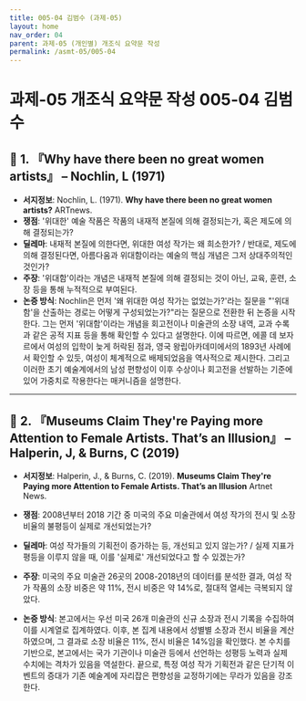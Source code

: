 ```yaml
---
title: 005-04 김범수 (과제-05)
layout: home
nav_order: 04
parent: 과제-05 (개인별) 개조식 요약문 작성
permalink: /asmt-05/005-04
---
```


# 과제-05 개조식 요약문 작성 005-04 김범수 

## 📘 1. 『Why have there been no great women artists』 – Nochlin, L (1971)

- **서지정보**: Nochlin, L. (1971). **Why have there been no great women artists?** ARTnews.
- **쟁점**: '위대한' 예술 작품은 작품의 내재적 본질에 의해 결정되는가, 혹은 제도에 의해 결정되는가?
- **딜레마**: 내재적 본질에 의한다면, 위대한 여성 작가는 왜 희소한가? / 반대로, 제도에 의해 결정된다면, 아름다움과 위대함이라는 예술의 핵심 개념은 그저 상대주의적인 것인가?
- **주장**: '위대함'이라는 개념은 내재적 본질에 의해 결정되는 것이 아닌, 교육, 훈련, 소장 등을 통해 누적적으로 부여된다. 
- **논증 방식**: Nochlin은 먼저 '왜 위대한 여성 작가는 없었는가?'라는 질문을 "'위대함'을 산출하는 경로는 어떻게 구성되었는가?"라는 질문으로 전환한 뒤 논증을 시작한다. 그는 먼저 '위대함'이라는 개념을 회고전이나 미술관의 소장 내역, 교과 수록과 같은 공적 지표 등을 통해 확인할 수 있다고 설명한다. 이에 따르면, 에콜 데 보자르에서 여성의 입학이 늦게 허락된 점과, 영국 왕립아카데미에서의 1893년 사례에서 확인할 수 있듯, 여성이 체계적으로 배제되었음을 역사적으로 제시한다. 그리고 이러한 초기 예술계에서의 남성 편향성이 이후 수상이나 회고전을 선발하는 기준에 있어 가중치로 작용한다는 매커니즘을 설명한다. 
---

## 📘 2. 『Museums Claim They're Paying more Attention to Female Artists. That’s an Illusion』 – Halperin, J, & Burns, C (2019)

- **서지정보**: Halperin, J., & Burns, C. (2019). **Museums Claim They're Paying more Attention to Female Artists. That’s an Illusion** Artnet News.

- **쟁점**: 2008년부터 2018 기간 중 미국의 주요 미술관에서 여성 작가의 전시 및 소장 비율의 불평등이 실제로 개선되었는가?
- **딜레마**: 여성 작가들의 기획전이 증가하는 등, 개선되고 있지 않는가? / 실제 지표가 평등을 이루지 않을 때, 이를 '실제로' 개선되었다고 할 수 있겠는가?
- **주장**: 미국의 주요 미술관 26곳의 2008-2018년의 데이터를 분석한 결과, 여성 작가 작품의 소장 비중은 약 11%, 전시 비중은 약 14%로, 절대적 열세는 극복되지 않았다.
- **논증 방식**: 본고에서는 우선 미국 26개 미술관의 신규 소장과 전시 기록을 수집하여 이를 시계열로 집계하였다. 이후, 본 집계 내용에서 성별별 소장과 전시 비율을 계산하였으며, 그 결과로 소장 비율은 11%, 전시 비율은 14%임을 확인했다. 본 수치를 기반으로, 본고에서는 국가 기관이나 미술관 등에서 선언하는 성평등 노력과 실제 수치에는 격차가 있음을 역설한다. 끝으로, 특정 여성 작가 기획전과 같은 단기적 이벤트의 증대가 기존 예술계에 자리잡은 편향성을 교정하기에는 무라가 있음을 강조한다.